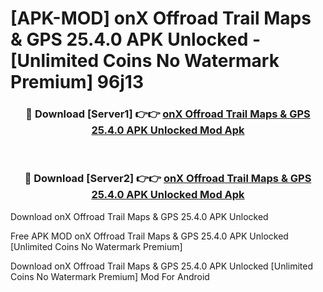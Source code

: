 # [APK-MOD] onX Offroad  Trail Maps & GPS 25.4.0 APK Unlocked - [Unlimited Coins No Watermark Premium] 96j13



<div align="center">
<h3>🔴 Download [Server1] 👉👉 <a href="https://momento.my/?title=onX_Offroad__Trail_Maps_&_GPS_25.4.0_APK_Unlocked">onX Offroad  Trail Maps & GPS 25.4.0 APK Unlocked Mod Apk</a></h3><br>

<h3>🔴 Download [Server2] 👉👉 <a href="https://momento.my/?title=onX_Offroad__Trail_Maps_&_GPS_25.4.0_APK_Unlocked">onX Offroad  Trail Maps & GPS 25.4.0 APK Unlocked Mod Apk</a></h3>
</div>



Download onX Offroad  Trail Maps & GPS 25.4.0 APK Unlocked 

Free APK MOD onX Offroad  Trail Maps & GPS 25.4.0 APK Unlocked [Unlimited Coins No Watermark Premium]

Download onX Offroad  Trail Maps & GPS 25.4.0 APK Unlocked [Unlimited Coins No Watermark Premium] Mod For Android
